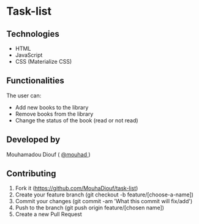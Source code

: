 # Task-list


## Technologies

- HTML
- JavaScript
- CSS (Materialize CSS)

## Functionalities


The user can:

- Add new books to the library
- Remove books from the library
- Change the status of the book (read or not read)

## Developed by

Mouhamadou Diouf ( <a href="https://github.com/MouhaDiouf"> @mouhad </a>)

## Contributing

1. Fork it (https://github.com/MouhaDiouf/task-list)
2. Create your feature branch (git checkout -b feature/[choose-a-name])
3. Commit your changes (git commit -am 'What this commit will fix/add')
4. Push to the branch (git push origin feature/[chosen name])
5. Create a new Pull Request

